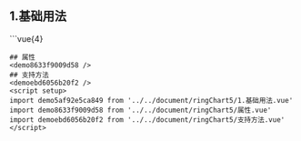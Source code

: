 ## 1.基础用法
<demo5af92e5ca849 />
```vue{4}
<template>
    <ring-chart-5 ref="chartRef" v-bind="chartOption"></ring-chart-5>
</template>

<script setup>
import { ref, onMounted } from 'vue';

const chartRef = ref();

const seriesData = [
    { value: 1048, name: '正常' },
    { value: 735, name: '故障' },
    { value: 580, name: '告警' },
    { value: 484, name: '离线' },
    { value: 123, name: '危险' }
];
// 组合配置项
const chartOption = {
    seriesData
};

onMounted(() => chartRef.value.renderChart());
</script>
<style lang="scss" scoped>
.zrx-chart {
    height: 664px;
    background-color: rgb(3, 43, 68);
}
</style>
```
## 属性
<demo8633f9009d58 />
## 支持方法
<demoebd6056b20f2 />
<script setup>
import demo5af92e5ca849 from '../../document/ringChart5/1.基础用法.vue'
import demo8633f9009d58 from '../../document/ringChart5/属性.vue'
import demoebd6056b20f2 from '../../document/ringChart5/支持方法.vue'
</script>
